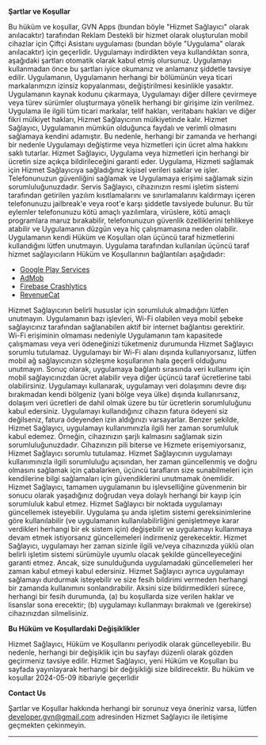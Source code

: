**Şartlar ve Koşullar**

Bu hüküm ve koşullar, GVN Apps (bundan böyle "Hizmet Sağlayıcı" olarak anılacaktır) tarafından Reklam Destekli bir hizmet olarak oluşturulan mobil cihazlar için Çiftçi Asistanı uygulaması (bundan böyle "Uygulama" olarak anılacaktır) için geçerlidir. Uygulamayı indirdikten veya kullandıktan sonra, aşağıdaki şartları otomatik olarak kabul etmiş olursunuz. Uygulamayı kullanmadan önce bu şartları iyice okumanız ve anlamanız şiddetle tavsiye edilir. Uygulamanın, Uygulamanın herhangi bir bölümünün veya ticari markalarımızın izinsiz kopyalanması, değiştirilmesi kesinlikle yasaktır. Uygulamanın kaynak kodunu çıkarmaya, Uygulamayı diğer dillere çevirmeye veya türev sürümler oluşturmaya yönelik herhangi bir girişime izin verilmez. Uygulama ile ilgili tüm ticari markalar, telif hakları, veritabanı hakları ve diğer fikri mülkiyet hakları, Hizmet Sağlayıcının mülkiyetinde kalır. Hizmet Sağlayıcı, Uygulamanın mümkün olduğunca faydalı ve verimli olmasını sağlamaya kendini adamıştır. Bu nedenle, herhangi bir zamanda ve herhangi bir nedenle Uygulamayı değiştirme veya hizmetleri için ücret alma hakkını saklı tutarlar. Hizmet Sağlayıcı, Uygulama veya hizmetleri için herhangi bir ücretin size açıkça bildirileceğini garanti eder. Uygulama, Hizmeti sağlamak için Hizmet Sağlayıcıya sağladığınız kişisel verileri saklar ve işler. Telefonunuzun güvenliğini sağlamak ve Uygulamaya erişimi sağlamak sizin sorumluluğunuzdadır. Servis Sağlayıcı, cihazınızın resmi işletim sistemi tarafından getirilen yazılım kısıtlamalarını ve sınırlamalarını kaldırmayı içeren telefonunuzu jailbreak'e veya root'e karşı şiddetle tavsiyede bulunur. Bu tür eylemler telefonunuzu kötü amaçlı yazılımlara, virüslere, kötü amaçlı programlara maruz bırakabilir, telefonunuzun güvenlik özelliklerini tehlikeye atabilir ve Uygulamanın düzgün veya hiç çalışmamasına neden olabilir. Uygulamanın kendi Hüküm ve Koşulları olan üçüncü taraf hizmetlerini kullandığını lütfen unutmayın. Uygulama tarafından kullanılan üçüncü taraf hizmet sağlayıcıların Hüküm ve Koşullarının bağlantıları aşağıdadır:

*   [Google Play Services](https://policies.google.com/terms)
*   [AdMob](https://developers.google.com/admob/terms)
*   [Firebase Crashlytics](https://firebase.google.com/terms/crashlytics)
*   [RevenueCat](https://www.revenuecat.com/terms)

Hizmet Sağlayıcının belirli hususlar için sorumluluk almadığını lütfen unutmayın. Uygulamanın bazı işlevleri, Wi-Fi olabilen veya mobil şebeke sağlayıcınız tarafından sağlanabilen aktif bir internet bağlantısı gerektirir. Wi-Fi erişiminin olmaması nedeniyle Uygulamanın tam kapasitede çalışmaması veya veri ödeneğinizi tüketmeniz durumunda Hizmet Sağlayıcı sorumlu tutulamaz. Uygulamayı bir Wi-Fi alanı dışında kullanıyorsanız, lütfen mobil ağ sağlayıcınızın sözleşme koşullarının hala geçerli olduğunu unutmayın. Sonuç olarak, uygulamaya bağlantı sırasında veri kullanımı için mobil sağlayıcınızdan ücret alabilir veya diğer üçüncü taraf ücretlerine tabi olabilirsiniz. Uygulamayı kullanarak, uygulamayı veri dolaşımını devre dışı bırakmadan kendi bölgeniz (yani bölge veya ülke) dışında kullanırsanız, dolaşım veri ücretleri de dahil olmak üzere bu tür ücretlerin sorumluluğunu kabul edersiniz. Uygulamayı kullandığınız cihazın fatura ödeyeni siz değilseniz, fatura ödeyenden izin aldığınızı varsayarlar. Benzer şekilde, Hizmet Sağlayıcı, uygulamayı kullanımınızla ilgili her zaman sorumluluk kabul edemez. Örneğin, cihazınızın şarjlı kalmasını sağlamak sizin sorumluluğunuzdadır. Cihazınızın pili biterse ve Hizmete erişemiyorsanız, Hizmet Sağlayıcı sorumlu tutulamaz. Hizmet Sağlayıcının uygulamayı kullanımınızla ilgili sorumluluğu açısından, her zaman güncellenmiş ve doğru olmasını sağlamak için çabalarken, üçüncü tarafların size sunabilmeleri için kendilerine bilgi sağlamaları için güvendiklerini unutmamak önemlidir. Hizmet Sağlayıcı, tamamen uygulamanın bu işlevselliğine güvenmenin bir sonucu olarak yaşadığınız doğrudan veya dolaylı herhangi bir kayıp için sorumluluk kabul etmez. Hizmet Sağlayıcı bir noktada uygulamayı güncellemek isteyebilir. Uygulama şu anda işletim sistemi gereksinimlerine göre kullanılabilir (ve uygulamanın kullanılabilirliğini genişletmeye karar verdikleri herhangi bir ek sistem için) değişebilir ve uygulamayı kullanmaya devam etmek istiyorsanız güncellemeleri indirmeniz gerekecektir. Hizmet Sağlayıcı, uygulamayı her zaman sizinle ilgili ve/veya cihazınızda yüklü olan belirli işletim sistemi sürümüyle uyumlu olacak şekilde güncelleyeceğini garanti etmez. Ancak, size sunulduğunda uygulamadaki güncellemeleri her zaman kabul etmeyi kabul edersiniz. Hizmet Sağlayıcı ayrıca uygulamayı sağlamayı durdurmak isteyebilir ve size fesih bildirimi vermeden herhangi bir zamanda kullanımını sonlandırabilir. Aksini size bildirmedikleri sürece, herhangi bir fesih durumunda, (a) bu koşullarda size verilen haklar ve lisanslar sona erecektir; (b) uygulamayı kullanmayı bırakmalı ve (gerekirse) cihazınızdan silmelisiniz.

**Bu Hüküm ve Koşullardaki Değişiklikler**

Hizmet Sağlayıcı, Hüküm ve Koşullarını periyodik olarak güncelleyebilir. Bu nedenle, herhangi bir değişiklik için bu sayfayı düzenli olarak gözden geçirmeniz tavsiye edilir. Hizmet Sağlayıcı, yeni Hüküm ve Koşulları bu sayfada yayınlayarak herhangi bir değişikliği size bildirecektir. Bu hüküm ve koşullar 2024-05-09 itibariyle geçerlidir

**Contact Us**

Şartlar ve Koşullar hakkında herhangi bir sorunuz veya öneriniz varsa, lütfen developer.gvn@gmail.com adresinden Hizmet Sağlayıcı ile iletişime geçmekten çekinmeyin.

* * *